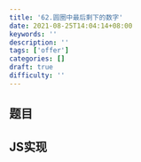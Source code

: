 ```yaml
---
title: '62.圆圈中最后剩下的数字'
date: 2021-08-25T14:04:14+08:00
keywords: ''
description: ''
tags: ['offer']
categories: []
draft: true
difficulty: ''
---
```


## 题目


## JS实现

```javascript

```
